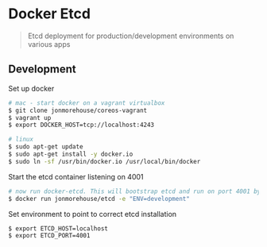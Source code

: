 # Docker Etcd
> Etcd deployment for production/development environments on various apps

## Development

Set up docker
~~~ bash
# mac - start docker on a vagrant virtualbox
$ git clone jonmorehouse/coreos-vagrant
$ vagrant up
$ export DOCKER_HOST=tcp://localhost:4243

# linux
$ sudo apt-get update
$ sudo apt-get install -y docker.io
$ sudo ln -sf /usr/bin/docker.io /usr/local/bin/docker
~~~

Start the etcd container listening on 4001
~~~ bash
# now run docker-etcd. This will bootstrap etcd and run on port 4001 by default
$ docker run jonmorehouse/etcd -e "ENV=development"
~~~

Set environment to point to correct etcd installation
~~~ bash
$ export ETCD_HOST=localhost
$ export ETCD_PORT=4001
~~~



